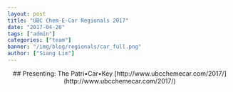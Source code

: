```yaml
---
layout: post
title: "UBC Chem-E-Car Regionals 2017"
date: "2017-04-20"
tags: ["admin"]
categories: ["team"]
banner: "/img/blog/regionals/car_full.png"
author: ["Siang Lim"]
---
```


<center>
## Presenting: The Patri•Car•Key [http://www.ubcchemecar.com/2017/](http://www.ubcchemecar.com/2017/)
</center>